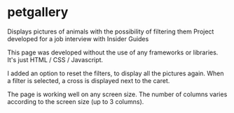 # petgallery
Displays pictures of animals with the possibility of filtering them
Project developed for a job interview with Insider Guides

This page was developed without the use of any frameworks or libraries. It's just HTML / CSS / Javascript.

I added an option to reset the filters, to display all the pictures again. When a filter is selected, a cross is displayed next to the caret.

The page is working well on any screen size. The number of columns varies according to the screen size (up to 3 columns).